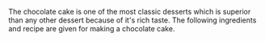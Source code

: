 The chocolate cake is one of the most classic desserts which is superior than any other dessert because of it's rich taste. The following ingredients and recipe are given for making a chocolate cake.